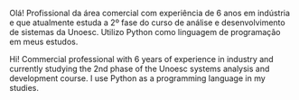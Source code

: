 
Olá! 
Profissional da área comercial com experiência de 6 anos em indústria e que atualmente estuda a 2º fase do curso de análise e desenvolvimento de sistemas da Unoesc. 
Utilizo Python como linguagem de programação em meus estudos. 


 
Hi! 
Commercial professional with 6 years of experience in industry and currently studying the 2nd phase of the Unoesc systems analysis and development course. 
I use Python as a programming language in my studies. 
